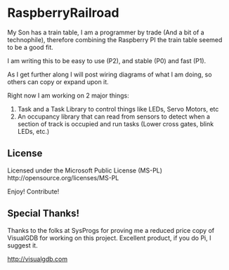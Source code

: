 # RaspberryRailroad
My Son has a train table, I am a programmer by trade (And a bit of a technophile), therefore combining the Raspberry PI the train 
table seemed to be a good fit.

I am writing this to be easy to use (P2), and stable (P0) and fast (P1).

As I get further along I will post wiring diagrams of what I am doing, so others can copy or expand upon it.

Right now I am working on 2 major things:
1. Task and a Task Library to control things like LEDs, Servo Motors, etc
2. An occupancy library that can read from sensors to detect when a section of track is occupied and run tasks (Lower cross gates, blink
LEDs, etc.)

<h2>License</h2>
Licensed under the Microsoft Public License (MS-PL)
http://opensource.org/licenses/MS-PL

Enjoy!  Contribute!

<h2>Special Thanks!</h2>
Thanks to the folks at SysProgs for proving me a reduced price copy of VisualGDB for working on this project.
Excellent product, if you do Pi, I suggest it.

http://visualgdb.com
